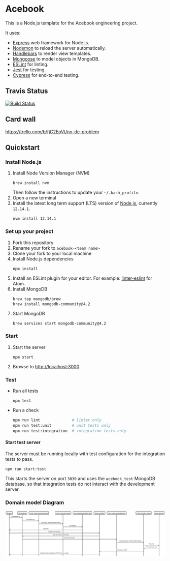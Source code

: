 # Acebook

This is a Node.js template for the Acebook engineering project.

It uses:
- [Express](https://expressjs.com/) web framework for Node.js.
- [Nodemon](https://nodemon.io/) to reload the server automatically.
- [Handlebars](https://handlebarsjs.com/) to render view templates.
- [Mongoose](https://mongoosejs.com) to model objects in MongoDB.
- [ESLint](https://eslint.org) for linting.
- [Jest](https://jestjs.io/) for testing.
- [Cypress](https://www.cypress.io/) for end-to-end testing.

## Travis Status

[![Build Status](https://travis-ci.com/edmond-b/acebook-NO-de-Problem.svg?branch=master)](https://travis-ci.com/edmond-b/acebook-NO-de-Problem)

## Card wall

https://trello.com/b/fjC2EoVt/no-de-problem

## Quickstart

### Install Node.js

1. Install Node Version Manager (NVM)
    ```
    brew install nvm
    ```
    Then follow the instructions to update your `~/.bash_profile`.
1. Open a new terminal
1. Install the latest long term support (LTS) version of [Node.js](https://nodejs.org/en/), currently `12.14.1`.
    ```
    nvm install 12.14.1
    ```

### Set up your project

1. Fork this repository
1. Rename your fork to `acebook-<team name>`
1. Clone your fork to your local machine
1. Install Node.js dependencies
    ```
    npm install
    ```
1. Install an ESLint plugin for your editor. For example: [linter-eslint](https://github.com/AtomLinter/linter-eslint) for Atom.
1. Install MongoDB
    ```
    brew tap mongodb/brew
    brew install mongodb-community@4.2
    ```
1. Start MongoDB
    ```
    brew services start mongodb-community@4.2
    ```

### Start

1. Start the server
    ```
    npm start
    ```
1. Browse to [http://localhost:3000](http://localhost:3000)

### Test

* Run all tests
    ```
    npm test
    ```
* Run a check
    ```bash
    npm run lint              # linter only
    npm run test:unit         # unit tests only
    npm run test:integration  # integration tests only
    ```

#### Start test server

The server must be running locally with test configuration for the
integration tests to pass.
```
npm run start:test
```
This starts the server on port `3030` and uses the `acebook_test` MongoDB database,
so that integration tests do not interact with the development server.

### Domain model Diagram

![Domain Model Diagram](public/images/model.svg)
